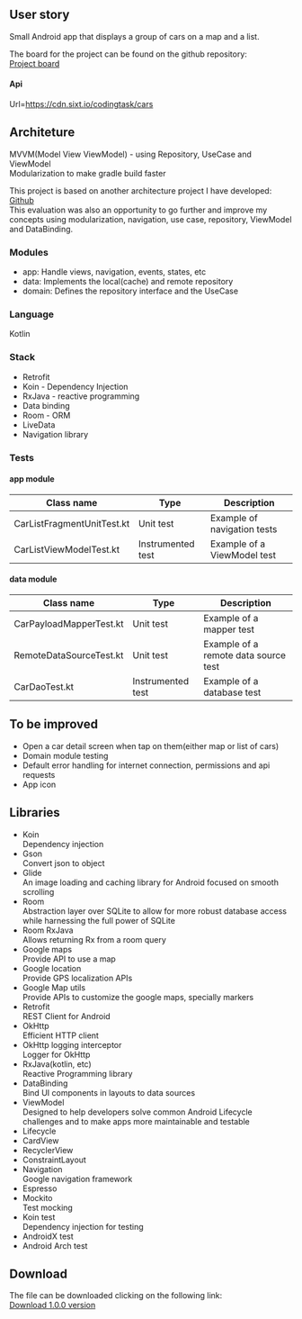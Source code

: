 ## User story
Small Android app that displays a group of cars on a map and a list.

The board for the project can be found on the github repository:  
[Project board](https://github.com/maiconhellmann/sixt-evaluation/projects/1)

#### Api
Url=https://cdn.sixt.io/codingtask/cars 
 
## Architeture
MVVM(Model View ViewModel) - using Repository, UseCase and ViewModel  
Modularization to make gradle build faster

This project is based on another architecture project I have developed:  [Github](https://github.com/maiconhellmann/hellmann-architecture)  
This evaluation was also an opportunity to go further and improve my concepts using modularization, navigation, use case, repository, ViewModel and DataBinding.

### Modules
* app: Handle views, navigation, events, states, etc
* data: Implements the local(cache) and remote repository
* domain: Defines the repository interface and the UseCase

### Language
Kotlin

### Stack
* Retrofit
* Koin - Dependency Injection
* RxJava - reactive programming
* Data binding
* Room - ORM
* LiveData 
* Navigation library

### Tests
#### app module  
|Class name|Type|Description|
|---|---|---|
|CarListFragmentUnitTest.kt|Unit test|Example of navigation tests|
|CarListViewModelTest.kt|Instrumented test|Example of a ViewModel test|

#### data module  

|Class name|Type|Description|
|---|---|---|
|CarPayloadMapperTest.kt|Unit test|Example of a mapper test|
|RemoteDataSourceTest.kt|Unit test|Example of a remote data source test|
|CarDaoTest.kt|Instrumented test|Example of a database test|


## To be improved
* Open a car detail screen when tap on them(either map or list of cars)
* Domain module testing
* Default error handling for internet connection, permissions and api requests
* App icon

## Libraries
* Koin  
Dependency injection
* Gson  
Convert json to object
* Glide  
An image loading and caching library for Android focused on smooth scrolling
* Room  
Abstraction layer over SQLite to allow for more robust database access while harnessing the full power of SQLite
* Room RxJava  
Allows returning Rx from a room query
* Google maps  
Provide API to use a map
* Google location  
Provide GPS localization APIs
* Google Map utils  
Provide APIs to customize the google maps, specially markers
* Retrofit  
REST Client for Android
* OkHttp  
Efficient HTTP client
* OkHttp logging interceptor  
Logger for OkHttp  
* RxJava(kotlin, etc)  
Reactive Programming library    
* DataBinding  
Bind UI components in layouts to data sources  
* ViewModel  
Designed to help developers solve common Android Lifecycle challenges and to make apps more maintainable and testable  
* Lifecycle  
* CardView  
* RecyclerView  
* ConstraintLayout
* Navigation  
Google navigation framework  
* Espresso
* Mockito  
Test mocking  
* Koin test  
Dependency injection for testing  
* AndroidX test
* Android Arch test


## Download
The file can be downloaded clicking on the following link:  
[Download 1.0.0 version](https://github.com/maiconhellmann/sixt-evaluation/tree/master/releases/1.0.0/app-debug.apk)